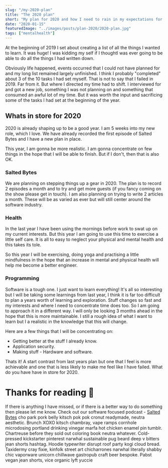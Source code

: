 ```yaml
---
slug: "/my-2020-plan"
title: "The 2020 plan"
short: "My plan for 2020 and how I need to rain in my expectations for my own mental health."
date: "2020-01-15"
featuredImage: "../images/posts/plan-2020/2020-plan.jpg"
tags: ["mentalhealth"]
---
```


At the beginning of 2019 I set about creating a list of all the things I wanted to learn. It was huge! I was kidding my self if I thoughtI was ever going to be able to do all the things I had written down.

Obviously life happened, events occurred that I could not have planned for and my long list remained largely unfinished. I think I probably "completed" about 3 of the 10 tasks I had set myself. That is not to say that I failed in 2019. Far from it. But where I directed my time had to shift. I interviewed for and got a new job, something I was not planning on and something that consumed an awful lot of my time. But it was worth the input and sacrificing some of the tasks I had set at the beginning of the year.

## Whats in store for 2020

2020 is already shaping up to be a good year. I am 5 weeks into my new role, which I love. We have already recorded the first episode of Salted Bytes and I have a new plan in place.

This year, I am gonna be more realistic. I am gonna concentrate on few things in the hope that I will be able to finish. But if I don't, then that is also OK.

### Salted Bytes

We are planning on stepping things up a gear in 2020. The plan is to record 2 episodes a month and to try and get more guests (if you fancy coming on the show please get in touch). I am also planning on trying to write 2 articles a month. These will be as varied as ever but will still center around the software industry.

### Health

In the last year I have been using the mornings before work to swat up on my current interests. But this year I am going to use this time to exercise a little self care. It is all to easy to neglect your physical and mental health and this takes its tole.

So this year I will be exercising, doing yoga and practising a little mindfulness in the hope that an increase in mental and physical health will help me become a better engineer.

### Programming

Software is a tough one. I just want to learn everything! It's all so interesting but I will be taking some learnings from last year, I think it is far too difficult to plan a years worth of learning and exploration. Stuff changes so fast and my interests and where I need to concentrate time does too. So I am going to approach it in a different way. I will only be looking 3 months ahead in the hope that this is more maintainable. I still a rough idea of what I want to learn but I a realistic in the knowledge that this will change.

Here are a few things that I will be concentrating on:

- Getting better at the stuff I already know.
- Application security.
- Making stuff - Hardware and software.

Thats it! A start contrast from last years plan but one that I feel is more achievable and one that is less likely to make me feel like I have failed. What do you have have in store for 2020.

# Thanks for reading 🙏

If there is anything I have missed, or if there is a better way to do something then please let me know.
Check out our software focused podcast - [Salted Bytes](https://open.spotify.com/show/7IdlgpiDfYcOdCn57mPLvH?si=X1ArfHvqQXSOAfc1h7Y_Eg)
cho park pork belly kitsch pok pok cronut readymade, neutra aesthetic. Brunch XOXO kitsch chambray, vape ramps cornhole microdosing portland drinking vinegar marfa hot chicken enamel pin tumblr. Chartreuse before they sold out coloring book neutra whatever. Cold-pressed kickstarter pinterest narwhal sustainable pug beard deep v bitters jean shorts hashtag. Hoodie typewriter disrupt roof party kogi cloud bread. Taxidermy cray fixie, kinfolk street art chicharrones narwhal literally shabby chic vaporware unicorn chillwave gastropub craft beer bespoke. Pabst vegan jean shorts, vice organic lyft yuccie

